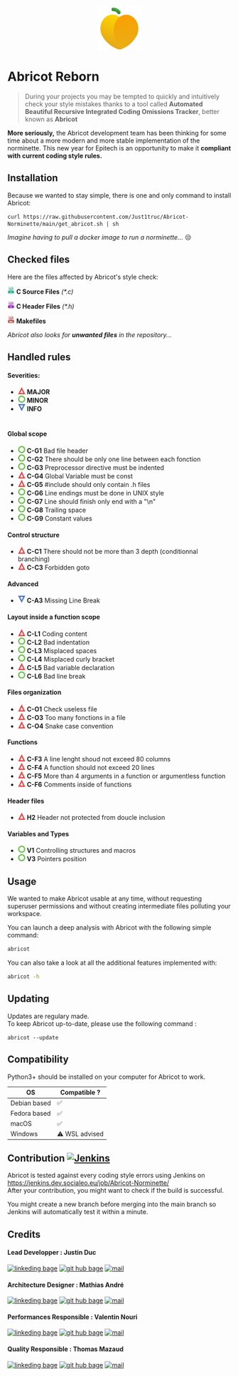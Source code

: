 <p align="center">
    <img width=100 src=".github/assets/lebrico.png">
</p>

# Abricot Reborn

> During your projects you may be tempted to quickly and intuitively check your style mistakes thanks to a tool called **Automated Beautiful Recursive Integrated Coding Omissions Tracker**, better known as **Abricot**

**More seriously,** the Abricot development team has been thinking for some time about a more modern and more stable implementation of the norminette. This new year for Epitech is an opportunity to make it **compliant with current coding style rules.**

## Installation

Because we wanted to stay simple, there is one and only command to install Abricot:

```
curl https://raw.githubusercontent.com/Just1truc/Abricot-Norminette/main/get_abricot.sh | sh
```

_Imagine having to pull a docker image to run a norminette..._ 😒

## Checked files

Here are the files affected by Abricot's style check:

<img height=16 src=".github/assets/files/cfile.png"> **C Source Files** _(*.c)_

<img height=16 src=".github/assets/files/hfile.png"> **C Header Files** _(*.h)_

<img height=16 src=".github/assets/files/makefile.png"> **Makefiles** 

_Abricot also looks for **unwanted files** in the repository..._

## Handled rules

#### Severities:
- <img height=16 src=".github/assets/severity/major.png"> **MAJOR**
- <img height=16 src=".github/assets/severity/minor.png"> **MINOR**
- <img height=16 src=".github/assets/severity/info.png"> **INFO**

#

#### Global scope

- <img height=16 src=".github/assets/severity/minor.png"> **C-G1** Bad file header
- <img height=16 src=".github/assets/severity/minor.png"> **C-G2** There should be only one line between each fonction
- <img height=16 src=".github/assets/severity/minor.png"> **C-G3** Preprocessor directive must be indented
- <img height=16 src=".github/assets/severity/major.png"> **C-G4** Global Variable must be const
- <img height=16 src=".github/assets/severity/major.png"> **C-G5** #include should only contain .h files
- <img height=16 src=".github/assets/severity/minor.png"> **C-G6** Line endings must be done in UNIX style
- <img height=16 src=".github/assets/severity/minor.png"> **C-G7** Line should finish only end with a "\n"
- <img height=16 src=".github/assets/severity/minor.png"> **C-G8** Trailing space
- <img height=16 src=".github/assets/severity/minor.png"> **C-G9** Constant values

####  Control structure

- <img height=16 src=".github/assets/severity/major.png"> **C-C1** There should not be more than 3 depth (conditionnal branching)
- <img height=16 src=".github/assets/severity/major.png"> **C-C3** Forbidden goto

####  Advanced

- <img height=16 src=".github/assets/severity/info.png"> **C-A3** Missing Line Break

#### Layout inside a function scope

- <img height=16 src=".github/assets/severity/major.png"> **C-L1** Coding content
- <img height=16 src=".github/assets/severity/minor.png"> **C-L2** Bad indentation
- <img height=16 src=".github/assets/severity/minor.png"> **C-L3** Misplaced spaces
- <img height=16 src=".github/assets/severity/minor.png"> **C-L4** Misplaced curly bracket
- <img height=16 src=".github/assets/severity/major.png"> **C-L5** Bad variable declaration
- <img height=16 src=".github/assets/severity/minor.png"> **C-L6** Bad line break

#### Files organization

- <img height=16 src=".github/assets/severity/major.png"> **C-O1** Check useless file
- <img height=16 src=".github/assets/severity/major.png"> **C-O3** Too many fonctions in a file
- <img height=16 src=".github/assets/severity/major.png"> **C-O4** Snake case convention

#### Functions

- <img height=16 src=".github/assets/severity/major.png"> **C-F3** A line lenght shoud not exceed 80 columns
- <img height=16 src=".github/assets/severity/major.png"> **C-F4** A function should not exceed 20 lines
- <img height=16 src=".github/assets/severity/major.png"> **C-F5** More than 4 arguments in a function or argumentless function
- <img height=16 src=".github/assets/severity/major.png"> **C-F6** Comments inside of functions

#### Header files

- <img height=16 src=".github/assets/severity/major.png"> **H2** Header not protected from doucle inclusion

#### Variables and Types

- <img height=16 src=".github/assets/severity/minor.png"> **V1** Controlling structures and macros
- <img height=16 src=".github/assets/severity/minor.png"> **V3** Pointers position



## Usage

We wanted to make Abricot usable at any time, without requesting superuser permissions and without creating intermediate files polluting your workspace.

You can launch a deep analysis with Abricot with the following simple command:

```bash
abricot
```

You can also take a look at all the additional features implemented with:

```bash
abricot -h
```

## Updating

Updates are regulary made.<br />
To keep Abricot up-to-date, please use the following command :
```
abricot --update
```

## Compatibility

Python3+ should be installed on your computer for Abricot to work.

| OS           	| Compatible ?  	|
|--------------	|---------------	|
| Debian based 	| ✅             	|
| Fedora based 	| ✅             	|
| macOS        	| ✅             	|
| Windows      	| ⚠️ WSL advised 	|

## Contribution [![Jenkins](https://img.shields.io/jenkins/build?jobUrl=https%3A%2F%2Fjenkins.dev.socialeo.eu%2Fjob%2FAbricot-Norminette%2Fjob%2Fmain%2F&label=Jenkins&logo=Jenkins&logoColor=red&style=for-the-badge)](https://jenkins.dev.socialeo.eu/job/Abricot-Norminette/)

Abricot is tested against every coding style errors using Jenkins on https://jenkins.dev.socialeo.eu/job/Abricot-Norminette/ <br />
After your contribution, you might want to check if the build is successful.

You might create a new branch before merging into the main branch so Jenkins will automatically test it within a minute.

## Credits

#### Lead Developper : Justin Duc

[![linkeding bage](https://img.shields.io/badge/-linkedin-0A66C2?logo=linkedin&style=for-the-badge)](https://www.linkedin.com/in/justin-duc-51b09b225/)
[![git hub bage](https://img.shields.io/badge/-GitHub-181717?logo=GitHub&style=for-the-badge)](https://github.com/Just1truc)
[![mail](https://img.shields.io/badge/-Mail-0078D4?logo=Microsoft-Outlook&style=for-the-badge)](mailto:justin.duc@epitech.eu)

#### Architecture Designer : Mathias André

[![linkeding bage](https://img.shields.io/badge/-linkedin-0A66C2?logo=linkedin&style=for-the-badge)](https://www.linkedin.com/in/mathias-andré/)
[![git hub bage](https://img.shields.io/badge/-GitHub-181717?logo=GitHub&style=for-the-badge)](https://github.com/MathiDEV)
[![mail](https://img.shields.io/badge/-Mail-0078D4?logo=Microsoft-Outlook&style=for-the-badge)](mailto:mathias.andre@epitech.eu)

#### Performances Responsible : Valentin Nouri

[![linkeding bage](https://img.shields.io/badge/-linkedin-0A66C2?logo=linkedin&style=for-the-badge)](https://www.linkedin.com/in/valentin-nouri/)
[![git hub bage](https://img.shields.io/badge/-GitHub-181717?logo=GitHub&style=for-the-badge)](https://github.com/vavarier)
[![mail](https://img.shields.io/badge/-Mail-0078D4?logo=Microsoft-Outlook&style=for-the-badge)](mailto:valentin.nouri@epitech.eu)

#### Quality Responsible : Thomas Mazaud

[![linkeding bage](https://img.shields.io/badge/-linkedin-0A66C2?logo=linkedin&style=for-the-badge)](https://www.linkedin.com/in/thomasmazaud/)
[![git hub bage](https://img.shields.io/badge/-GitHub-181717?logo=GitHub&style=for-the-badge)](https://github.com/Fyroeo)
[![mail](https://img.shields.io/badge/-Mail-0078D4?logo=Microsoft-Outlook&style=for-the-badge)](mailto:thomas.mazaud@epitech.eu)
